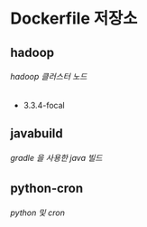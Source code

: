 Dockerfile 저장소
=============

hadoop
-------------
###### hadoop 클러스터 노드
* 3.3.4-focal

javabuild
-------------
###### gradle 을 사용한 java 빌드

python-cron
-------------
###### python 및 cron
